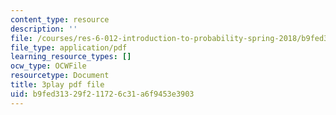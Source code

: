 ```yaml
---
content_type: resource
description: ''
file: /courses/res-6-012-introduction-to-probability-spring-2018/b9fed31329f211726c31a6f9453e3903_iUF135CGTeI.pdf
file_type: application/pdf
learning_resource_types: []
ocw_type: OCWFile
resourcetype: Document
title: 3play pdf file
uid: b9fed313-29f2-1172-6c31-a6f9453e3903
---
```

